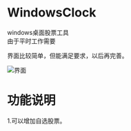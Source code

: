 # WindowsClock
windows桌面股票工具  
由于平时工作需要  	

界面比较简单，但能满足要求，以后再完善。  

![界面](doc/demo1.png)


# 功能说明
1.可以增加自选股票。


